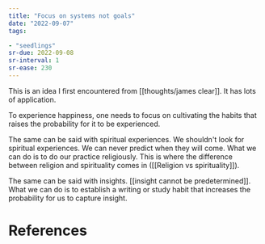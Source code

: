 ```yaml
---
title: "Focus on systems not goals"
date: "2022-09-07"
tags:

- "seedlings"
sr-due: 2022-09-08
sr-interval: 1
sr-ease: 230
---
```


This is an idea I first encountered from [[thoughts/james clear]]. It has lots of application.

To experience happiness, one needs to focus on cultivating the habits that raises the probability for it to be experienced.

The same can be said with spiritual experiences. We shouldn't look for spiritual experiences. We can never predict when they will come. What we can do is to do our practice religiously. This is where the difference between religion and spirituality comes in ([[Religion vs spirituality]]).

The same can be said with insights. [[insight cannot be predetermined]]. What we can do is to establish a writing or study habit that increases the probability for us to capture insight.

# References